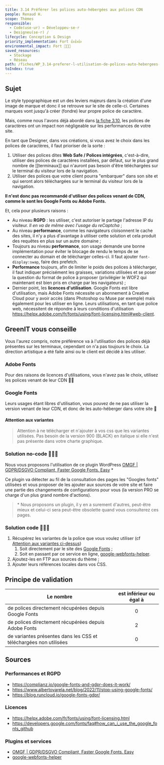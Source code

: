 ```yaml
---
title: 3.14 Préférer les polices auto-hébergées aux polices CDN
people: Renaud H.
scope: Thèmes
responsible:
  - Code(use·ur) → Développeu·se·r
  - Designeu(se·r) /
lifecycle: Conception & Design
priority_implementation: Fort 👍👍👍
environmental_impact: Fort 🌱🌱🌱
saved_resources:
  - Stockage
  - Réseau
path: /fiches/WP_3.14-preferer-l-utilisation-de-polices-auto-hebergees-aux-polices-cdn
toIndex: true
---
```


## Sujet

Le style typographique est un des leviers majeurs dans la création d'une image de marque et donc il se retrouve sur le site de celle-ci. Certaines marques vont jusqu'à créer (fondre) leur propre police de caractère.

Mais, comme nous l'avons déjà abordé dans [la fiche 3.10](WP_3.10-utiliser-des-polices-de-caracteres-standards.md), les polices de caractères ont un impact non négligeable sur les performances de votre site.

En tant que Designer, dans vos créations, si vous avez le choix dans les polices de caractères, il faut prioriser de la sorte :

1. Utiliser des polices dites **Web Safe / Polices intégrées**, c'est-à-dire, utiliser des polices de caractères installées, par défaut, sur le plus grand nombre de [[terminaux]] qui n'auront pas besoin d'être téléchargées sur le terminal du visiteur lors de la navigation.
2. Utiliser des polices que votre client pourra "embarquer" dans son site et qui seront alors téléchargées sur le terminal du visiteur lors de la navigation.

**Il n'est donc pas recommandé d'utiliser des polices venant de CDN, comme le sont les Google Fonts ou Adobe Fonts.**

Et, cela pour plusieurs raisons :

- Au niveau **RGPD** : les utiliser, c'est autoriser le partage l'adresse IP du visiteur. _Il en va de même avec l'usage du reCaptcha_ ;
- Au niveau **performance**, comme les navigateurs cloisonnent le cache des sites, il n'y a plus d'avantage à utiliser cette solution et cela produit des requêtes en plus sur un autre domaine ;
- Toujours au niveau **performance**, son usage demande une bonne implémentation pour éviter le blocage de rendu le temps de se connecter au domain et de télécharger celles-ci. Il faut ajouter `font-display:swap`, faire des prefetch.
- **Performance** toujours, afin de limiter le poids des polices à télécharger, il faut indiquer précisément les graisses, variations utilisées et se poser la question du format de police à proposer (privilégier le WOF2 qui maintenant est bien pris en charge par les navigateurs) ;
- Dernier point, les **licences d'utilisation**. Google Fonts est libre d'utilisation, mais Adobe Fonts nécessite un abonnement à Creative Cloud pour y avoir accès (dans Photoshop ou Muse par exemple) mais également pour les utiliser en ligne. Leurs utilisations, en tant que police web, nécessitent de répondre à leurs conditions d'utilisation https://helpx.adobe.com/fr/fonts/using/font-licensing.html#web-client.

## GreenIT vous conseille

Vous l'aurez compris, notre préférence va à l'utilisation des polices déjà présentes sur les terminaux, cependant on n'a pas toujours le choix. La direction artistique a été faite ainsi ou le client est décidé à les utiliser.

### Adobe Fonts

Pour des raisons de licences d'utilisations, vous n'avez pas le choix, utilisez les polices venant de leur CDN 🤷‍♂️

### Google Fonts

Leurs usages étant libres d'utilisation, vous pouvez de ne pas utiliser la version venant de leur CDN, et donc de les auto-héberger dans votre site 🎉

#### Attention aux variantes

> Attention à ne télécharger et n'ajouter à vos css que les variantes utilisées. Pas besoin de la version 900 (BLACK) en italique si elle n'est pas présente dans votre charte graphique.

### Solution no-code 🌱🌱🌱

Nous vous proposons l'utilisation de ce plugin WordPress [OMGF | GDPR/DSGVO Compliant, Faster Google Fonts. Easy](https://wordpress.org/plugins/host-webfonts-local/) \*

Ce plugin va détecter au fil de la consultation des pages les "Googles fonts" utilisées et vous proposer de les ajouter aux sources de votre site et faire une partie des changements de configurations pour vous (la version PRO se charge d'un plus grand nombre d'actions).

> \* Nous proposons un plugin, il y en a surement d'autres, peut-être mieux et celui-ci sera peut-être obsolette quand vous consulterez ces pages.

### Solution code 🌱🌱🌱

1. Récupérez les variantes de la police que vous voulez utiliser (cf [Attention aux variantes ci-dessus](#attention-aux-variantes))
   1. Soit directement par le site des [Google Fonts](https://fonts.google.com/) ;
   2. Soit en passant par ce service en ligne, [google-webfonts-helper](https://gwfh.mranftl.com/fonts).
2. Ajoutez-les en FTP aux sources du thème ;
3. Ajouter leurs références locales dans vos CSS.

## Principe de validation

| Le nombre                                                         | est inférieur ou égal à |
| ----------------------------------------------------------------- | :---------------------: |
| de polices directement récupérées depuis Google Fonts             |            0            |
| de polices directement récupérées depuis Adobe Fonts              |            2            |
| de variantes présentes dans les CSS et téléchargées non utilisées |            0            |

## Sources

### Performances et RGPD

- https://complianz.io/google-fonts-and-gdpr-does-it-work/
- https://www.albertovarela.net/blog/2022/11/stop-using-google-fonts/
- https://blog.runcloud.io/google-fonts-gdpr/

### Licences

- https://helpx.adobe.com/fr/fonts/using/font-licensing.html
- https://developers.google.com/fonts/faq#how_can_i_use_the_google_fonts_github

### Plugins et services

- [OMGF | GDPR/DSGVO Compliant, Faster Google Fonts. Easy](https://wordpress.org/plugins/host-webfonts-local/)
- [google-webfonts-helper](https://gwfh.mranftl.com/fonts)
